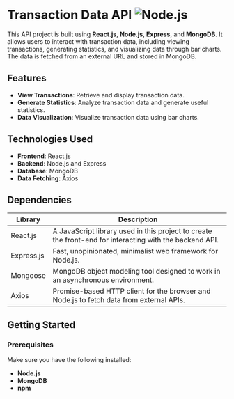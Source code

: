 # Transaction Data API  ![Node.js](https://img.shields.io/badge/node.js-v18.20.3-green.svg)

This API project is built using **React.js**, **Node.js**, **Express**, and **MongoDB**. It allows users to interact with transaction data, including viewing transactions, generating statistics, and visualizing data through bar charts. The data is fetched from an external URL and stored in MongoDB.

## Features

- **View Transactions**: Retrieve and display transaction data.
- **Generate Statistics**: Analyze transaction data and generate useful statistics.
- **Data Visualization**: Visualize transaction data using bar charts.

## Technologies Used

- **Frontend**: React.js
- **Backend**: Node.js and Express
- **Database**: MongoDB
- **Data Fetching**: Axios

## Dependencies

| Library     | Description                                                                                     |
|-------------|-------------------------------------------------------------------------------------------------|
| React.js    | A JavaScript library used in this project to create the front-end for interacting with the backend API. |
| Express.js  | Fast, unopinionated, minimalist web framework for Node.js.                                    |
| Mongoose    | MongoDB object modeling tool designed to work in an asynchronous environment.                  |
| Axios       | Promise-based HTTP client for the browser and Node.js to fetch data from external APIs.       |

## Getting Started

### Prerequisites

Make sure you have the following installed:

- **Node.js**
- **MongoDB**
- **npm** 

